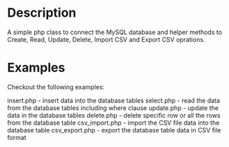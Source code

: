 Description
===============
A simple php class to connect the MySQL database and helper methods to Create, Read, Update, Delete, Import CSV and Export CSV oprations.

Examples
========
Checkout the following examples:

insert.php      - insert data into the database tables
select.php      - read the data from the database tables including where clause
update.php      - update the data in the database tables
delete.php      - delete specific row or all the rows from the database table
csv_import.php  - import the CSV file data into the database table
csv_export.php  - export the database table data in CSV file format


